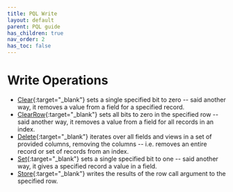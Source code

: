 ```yaml
---
title: PQL Write
layout: default
parent: PQL guide
has_children: true
nav_order: 2
has_toc: false
---
```


# Write Operations

- [Clear](/docs/pql-guide/pql-write-clear){:target="_blank"} sets a single specified bit to zero -- said another way, it removes a value from a field for a specified record.
- [ClearRow](/docs/pql-guide/pql-write-clearrow){:target="_blank"} sets all bits to zero in the specified row -- said another way, it removes a value from a field for all records in an index.
- [Delete](/docs/pql-guide/pql-write-delete){:target="_blank"} iterates over all fields and views in a set of provided columns, removing the columns -- i.e. removes an entire record or set of records from an index.
- [Set](/docs/pql-guide/pql-write-set){:target="_blank"} sets a single specified bit to one -- said another way, it gives a specified record a value in a field.
- [Store](/docs/pql-guide/pql-write-store){:target="_blank"} writes the results of the row call argument to the specified row.
